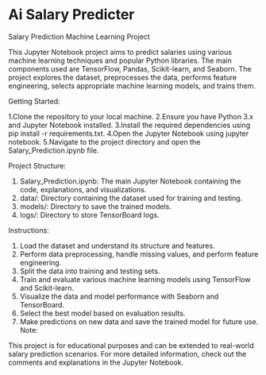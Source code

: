 # Ai Salary Predicter
 
Salary Prediction Machine Learning Project

This Jupyter Notebook project aims to predict salaries using various machine learning techniques and popular Python libraries. The main components used are TensorFlow, Pandas, Scikit-learn, and Seaborn. The project explores the dataset, preprocesses the data, performs feature engineering, selects appropriate machine learning models, and trains them.

Getting Started:

1.Clone the repository to your local machine.
2.Ensure you have Python 3.x and Jupyter Notebook installed.
3.Install the required dependencies using pip install -r requirements.txt.
4.Open the Jupyter Notebook using jupyter notebook.
5.Navigate to the project directory and open the Salary_Prediction.ipynb file.

Project Structure:

1. Salary_Prediction.ipynb: The main Jupyter Notebook containing the code, explanations, and visualizations.
2. data/: Directory containing the dataset used for training and testing.
3. models/: Directory to save the trained models.
4. logs/: Directory to store TensorBoard logs.

Instructions:

1. Load the dataset and understand its structure and features.
2. Perform data preprocessing, handle missing values, and perform feature engineering.
3. Split the data into training and testing sets.
4. Train and evaluate various machine learning models using TensorFlow and Scikit-learn.
5. Visualize the data and model performance with Seaborn and TensorBoard.
6. Select the best model based on evaluation results.
7. Make predictions on new data and save the trained model for future use.
Note:

This project is for educational purposes and can be extended to real-world salary prediction scenarios.
For more detailed information, check out the comments and explanations in the Jupyter Notebook.
